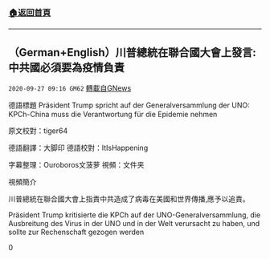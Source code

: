 ###  [:house:返回首頁](https://github.com/ourhimalayas/txt)
---

## （German+English）川普總統在聯合國大會上發言:中共國必須要為疫情負責
`2020-09-27 09:16 GM62` [轉載自GNews](https://gnews.org/zh-hant/386571/)

德語標題 Präsident Trump spricht auf der Generalversammlung der UNO: KPCh-China muss die Verantwortung für die Epidemie nehmen

原文校對：tiger64

德語翻譯：大脚印 德語校對：ItIsHappening

字幕整理：Ouroboros文菠萝 視頻：文件夹

視頻簡介

川普總統在聯合國大會上指責中共造成了病毒在美國和世界傳播,應予以追責。

Präsident Trump kritisierte die KPCh auf der UNO-Generalversammlung, die Ausbreitung des Virus in der UNO und in der Welt verursacht zu haben, und sollte zur Rechenschaft gezogen werden

0
